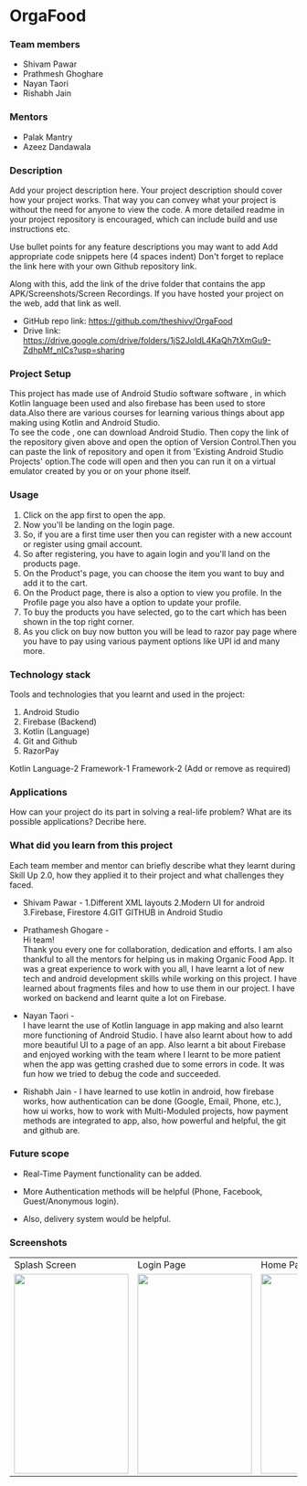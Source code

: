 # **OrgaFood**

### **Team members**
* Shivam Pawar
* Prathmesh Ghoghare
* Nayan Taori
* Rishabh Jain
 
### **Mentors**
* Palak Mantry
* Azeez Dandawala

### **Description**

Add your project description here. Your project description should cover how your project works. That way you can convey what your project is without the need for anyone to view the code. A more detailed readme in your project repository is encouraged, which can include build and use instructions etc.

Use bullet points for any feature descriptions you may want to add
    Add appropriate code snippets here (4 spaces indent)
Don't forget to replace the link here with your own Github repository link.

Along with this, add the link of the drive folder that contains the app APK/Screenshots/Screen Recordings. If you have hosted your project on the web, add that link as well.

* GitHub repo link: https://github.com/theshivv/OrgaFood
* Drive link: https://drive.google.com/drive/folders/1jS2JoIdL4KaQh7tXmGu9-ZdhpMf_nlCs?usp=sharing

### **Project Setup**  
This project has made use of Android Studio software software , in which Kotlin language been used and also firebase has been used to store data.Also there are various courses for learning various things about app making using Kotlin and Android Studio.  
To see the code , one can download Android Studio. Then copy the link of the repository given above and open the option of Version Control.Then you can paste the link of repository and open it from 'Existing Android Studio Projects' option.The code will open and then you can run it on a virtual emulator created by you or on your phone itself.

### **Usage**
1. Click on the app first to open the app.
2. Now you'll be landing on the login page.
3. So, if you are a first time user then you can register with a new account or register using gmail account.
4. So after registering, you have to again login and you'll land on the products page.
5. On the Product's page, you can choose the item you want to buy and add it to the cart.
6. On the Product page, there is also a option to view you profile. In the Profile page you also have a option to update your profile.
7. To buy the products you have selected, go to the cart which has been shown in the top right corner.
8. As you click on buy now button you will be lead to razor pay page where you have to pay using various payment options like UPI id and many more. 

### **Technology stack**
Tools and technologies that you learnt and used in the project:
1. Android Studio 
2. Firebase (Backend)
3. Kotlin (Language)
4. Git and Github
5. RazorPay

Kotlin
Language-2
Framework-1
Framework-2 (Add or remove as required)

### **Applications**
How can your project do its part in solving a real-life problem? What are its possible applications? Decribe here.

### **What did you learn from this project**
Each team member and mentor can briefly describe what they learnt during Skill Up 2.0, how they applied it to their project and what challenges they faced.

* Shivam Pawar - 
1.Different XML layouts
2.Modern UI for android
3.Firebase, Firestore
4.GIT GITHUB in Android Studio

* Prathamesh Ghogare -  
Hi team!  
Thank you every one for collaboration, dedication and efforts. I am also thankful to all the mentors for helping us in making Organic Food App. It was a great experience to work with you all, I have learnt a lot of new tech and android development skills while working on this project. I have learned about fragments files and how to use them in our project. I have worked on backend and learnt quite a lot on Firebase.

* Nayan Taori -  
 I have learnt the use of Kotlin language in app making and also learnt more functioning of Android Studio. I have also learnt about how to add more beautiful UI to a page of an app. Also learnt a bit about Firebase and enjoyed working with the team where I learnt to be more patient when the app was getting crashed due to some errors in code. It was fun how we tried to debug the code and succeeded.

* Rishabh Jain - 
 I have learned to use kotlin in android, how firebase works, how authentication can be done (Google, Email, Phone, etc.), how ui works, how to work with Multi-Moduled projects, how payment methods are integrated to app, also, how powerful and helpful, the git and github are.

### **Future scope**

* Real-Time Payment functionality can be added.
  
* More Authentication methods will be helpful (Phone, Facebook, Guest/Anonymous login).

* Also, delivery system would be helpful.
  
### **Screenshots**
<table>
  <tr>
    <td>Splash Screen</td>
    <td>Login Page</td>
    <td>Home Page</td>
    <td>Product Page</td>
    <td>Cart Page</td>
  </tr>
  <tr>
    <td> <img src="https://drive.google.com/uc?export=view&id=1NPmreuIgO2VOyTIvcYR5KGpxyYZOuagj" width="200" height="350"></td>
    <td> <img src="https://drive.google.com/uc?export=view&id=1dnHzuWErfdvidAU3fH6Q5cVqYNl7OLu4" width="200" height="350"></td>
    <td> <img src="https://drive.google.com/uc?export=view&id=1mmOPf2uGsz-gr9aZ7kA-OtGo70ZnGzvB" width="200" height="350"></td>
    <td> <img src="https://drive.google.com/uc?export=view&id=1GXaaw-cEOeUsIIjiLmggSvXNHKT2wALG" width="200" height="350"></td>
    <td> <img src="https://drive.google.com/uc?export=view&id=1o2Gm0W7qpyo9iBXT3KhGOpjSN5Mqz9V2" width="200" height="350"></td>
  </tr>
</table>
